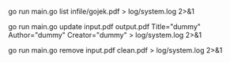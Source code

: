go run main.go list infile/gojek.pdf > log/system.log 2>&1

go run main.go update input.pdf output.pdf Title="dummy" Author="dummy" Creator="dummy" > log/system.log 2>&1

go run main.go remove input.pdf clean.pdf > log/system.log 2>&1